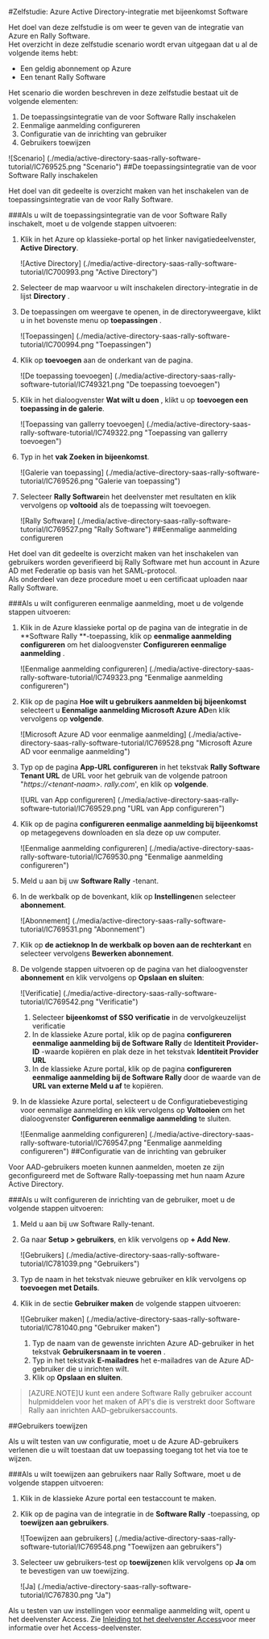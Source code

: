 <properties 
    pageTitle="Zelfstudie: Azure Active Directory-integratie met bijeenkomst Software | Microsoft Azure" 
    description="Leer hoe u Rally Software gebruiken met Azure Active Directory om te schakelen van eenmalige aanmelding, geautomatiseerde inrichting en meer." 
    services="active-directory" 
    authors="jeevansd"  
    documentationCenter="na" 
    manager="femila"/>
<tags 
    ms.service="active-directory" 
    ms.devlang="na" 
    ms.topic="article" 
    ms.tgt_pltfrm="na" 
    ms.workload="identity" 
    ms.date="09/26/2016" 
    ms.author="jeedes" />

#<a name="tutorial-azure-active-directory-integration-with-rally-software"></a>Zelfstudie: Azure Active Directory-integratie met bijeenkomst Software
  
Het doel van deze zelfstudie is om weer te geven van de integratie van Azure en Rally Software.  
Het overzicht in deze zelfstudie scenario wordt ervan uitgegaan dat u al de volgende items hebt:

-   Een geldig abonnement op Azure
-   Een tenant Rally Software
  
Het scenario die worden beschreven in deze zelfstudie bestaat uit de volgende elementen:

1.  De toepassingsintegratie van de voor Software Rally inschakelen
2.  Eenmalige aanmelding configureren
3.  Configuratie van de inrichting van gebruiker
4.  Gebruikers toewijzen

![Scenario] (./media/active-directory-saas-rally-software-tutorial/IC769525.png "Scenario")
##<a name="enabling-the-application-integration-for-rally-software"></a>De toepassingsintegratie van de voor Software Rally inschakelen
  
Het doel van dit gedeelte is overzicht maken van het inschakelen van de toepassingsintegratie van de voor Rally Software.

###<a name="to-enable-the-application-integration-for-rally-software-perform-the-following-steps"></a>Als u wilt de toepassingsintegratie van de voor Software Rally inschakelt, moet u de volgende stappen uitvoeren:

1.  Klik in het Azure op klassieke-portal op het linker navigatiedeelvenster, **Active Directory**.

    ![Active Directory] (./media/active-directory-saas-rally-software-tutorial/IC700993.png "Active Directory")

2.  Selecteer de map waarvoor u wilt inschakelen directory-integratie in de lijst **Directory** .

3.  De toepassingen om weergave te openen, in de directoryweergave, klikt u in het bovenste menu op **toepassingen** .

    ![Toepassingen] (./media/active-directory-saas-rally-software-tutorial/IC700994.png "Toepassingen")

4.  Klik op **toevoegen** aan de onderkant van de pagina.

    ![De toepassing toevoegen] (./media/active-directory-saas-rally-software-tutorial/IC749321.png "De toepassing toevoegen")

5.  Klik in het dialoogvenster **Wat wilt u doen** , klikt u op **toevoegen een toepassing in de galerie**.

    ![Toepassing van gallerry toevoegen] (./media/active-directory-saas-rally-software-tutorial/IC749322.png "Toepassing van gallerry toevoegen")

6.  Typ in het **vak Zoeken in** **bijeenkomst**.

    ![Galerie van toepassing] (./media/active-directory-saas-rally-software-tutorial/IC769526.png "Galerie van toepassing")

7.  Selecteer **Rally Software**in het deelvenster met resultaten en klik vervolgens op **voltooid** als de toepassing wilt toevoegen.

    ![Rally Software] (./media/active-directory-saas-rally-software-tutorial/IC769527.png "Rally Software")
##<a name="configuring-single-sign-on"></a>Eenmalige aanmelding configureren
  
Het doel van dit gedeelte is overzicht maken van het inschakelen van gebruikers worden geverifieerd bij Rally Software met hun account in Azure AD met Federatie op basis van het SAML-protocol.  
Als onderdeel van deze procedure moet u een certificaat uploaden naar Rally Software.

###<a name="to-configure-single-sign-on-perform-the-following-steps"></a>Als u wilt configureren eenmalige aanmelding, moet u de volgende stappen uitvoeren:

1.  Klik in de Azure klassieke portal op de pagina van de integratie in de **Software Rally **-toepassing, klik op **eenmalige aanmelding configureren** om het dialoogvenster **Configureren eenmalige aanmelding** .

    ![Eenmalige aanmelding configureren] (./media/active-directory-saas-rally-software-tutorial/IC749323.png "Eenmalige aanmelding configureren")

2.  Klik op de pagina **Hoe wilt u gebruikers aanmelden bij bijeenkomst** selecteert u **Eenmalige aanmelding Microsoft Azure AD**en klik vervolgens op **volgende**.

    ![Microsoft Azure AD voor eenmalige aanmelding] (./media/active-directory-saas-rally-software-tutorial/IC769528.png "Microsoft Azure AD voor eenmalige aanmelding")

3.  Typ op de pagina **App-URL configureren** in het tekstvak **Rally Software Tenant URL** de URL voor het gebruik van de volgende patroon "*https://\<tenant-naam\>. rally.com*', en klik op **volgende**.

    ![URL van App configureren] (./media/active-directory-saas-rally-software-tutorial/IC769529.png "URL van App configureren")

4.  Klik op de pagina **configureren eenmalige aanmelding bij bijeenkomst** op metagegevens downloaden en sla deze op uw computer.

    ![Eenmalige aanmelding configureren] (./media/active-directory-saas-rally-software-tutorial/IC769530.png "Eenmalige aanmelding configureren")

5.  Meld u aan bij uw **Software Rally** -tenant.

6.  In de werkbalk op de bovenkant, klik op **Instellingen**en selecteer **abonnement**.

    ![Abonnement] (./media/active-directory-saas-rally-software-tutorial/IC769531.png "Abonnement")

7.  Klik op **de actieknop In de werkbalk op boven aan de rechterkant** en selecteer vervolgens **Bewerken abonnement**.

8.  De volgende stappen uitvoeren op de pagina van het dialoogvenster **abonnement** en klik vervolgens op **Opslaan en sluiten**:

    ![Verificatie] (./media/active-directory-saas-rally-software-tutorial/IC769542.png "Verificatie")

    1.  Selecteer **bijeenkomst of SSO verificatie** in de vervolgkeuzelijst verificatie
    2.  In de klassieke Azure portal, klik op de pagina **configureren eenmalige aanmelding bij de Software Rally** de **Identiteit Provider-ID** -waarde kopiëren en plak deze in het tekstvak **Identiteit Provider URL**
    3.  In de klassieke Azure portal, klik op de pagina **configureren eenmalige aanmelding bij de Software Rally** door de waarde van de **URL van externe Meld u af** te kopiëren.

9.  In de klassieke Azure portal, selecteert u de Configuratiebevestiging voor eenmalige aanmelding en klik vervolgens op **Voltooien** om het dialoogvenster **Configureren eenmalige aanmelding** te sluiten.

    ![Eenmalige aanmelding configureren] (./media/active-directory-saas-rally-software-tutorial/IC769547.png "Eenmalige aanmelding configureren")
##<a name="configuring-user-provisioning"></a>Configuratie van de inrichting van gebruiker
  
Voor AAD-gebruikers moeten kunnen aanmelden, moeten ze zijn geconfigureerd met de Software Rally-toepassing met hun naam Azure Active Directory.

###<a name="to-configure-user-provisioning-perform-the-following-steps"></a>Als u wilt configureren de inrichting van de gebruiker, moet u de volgende stappen uitvoeren:

1.  Meld u aan bij uw Software Rally-tenant.

2.  Ga naar **Setup \> gebruikers**, en klik vervolgens op **+ Add New**.

    ![Gebruikers] (./media/active-directory-saas-rally-software-tutorial/IC781039.png "Gebruikers")

3.  Typ de naam in het tekstvak nieuwe gebruiker en klik vervolgens op **toevoegen met Details**.

4.  Klik in de sectie **Gebruiker maken** de volgende stappen uitvoeren:

    ![Gebruiker maken] (./media/active-directory-saas-rally-software-tutorial/IC781040.png "Gebruiker maken")

    1.  Typ de naam van de gewenste inrichten Azure AD-gebruiker in het tekstvak **Gebruikersnaam in te voeren** .
    2.  Typ in het tekstvak **E-mailadres** het e-mailadres van de Azure AD-gebruiker die u inrichten wilt.
    3.  Klik op **Opslaan en sluiten**.

>[AZURE.NOTE]U kunt een andere Software Rally gebruiker account hulpmiddelen voor het maken of API's die is verstrekt door Software Rally aan inrichten AAD-gebruikersaccounts.

##<a name="assigning-users"></a>Gebruikers toewijzen
  
Als u wilt testen van uw configuratie, moet u de Azure AD-gebruikers verlenen die u wilt toestaan dat uw toepassing toegang tot het via toe te wijzen.

###<a name="to-assign-users-to-rally-software-perform-the-following-steps"></a>Als u wilt toewijzen aan gebruikers naar Rally Software, moet u de volgende stappen uitvoeren:

1.  Klik in de klassieke Azure portal een testaccount te maken.

2.  Klik op de pagina van de integratie in de **Software Rally** -toepassing, op **toewijzen aan gebruikers**.

    ![Toewijzen aan gebruikers] (./media/active-directory-saas-rally-software-tutorial/IC769548.png "Toewijzen aan gebruikers")

3.  Selecteer uw gebruikers-test op **toewijzen**en klik vervolgens op **Ja** om te bevestigen van uw toewijzing.

    ![Ja] (./media/active-directory-saas-rally-software-tutorial/IC767830.png "Ja")
  
Als u testen van uw instellingen voor eenmalige aanmelding wilt, opent u het deelvenster Access. Zie [Inleiding tot het deelvenster Access](active-directory-saas-access-panel-introduction.md)voor meer informatie over het Access-deelvenster.




